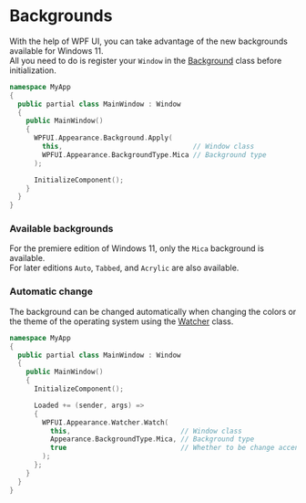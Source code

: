 # Backgrounds
With the help of WPF UI, you can take advantage of the new backgrounds available for Windows 11.  
All you need to do is register your `Window` in the [Background](https://github.com/lepoco/wpfui/blob/main/WPFUI/Appearance/Background.cs) class before initialization.

```cpp
namespace MyApp
{
  public partial class MainWindow : Window
  {
    public MainWindow()
    {
      WPFUI.Appearance.Background.Apply(
        this,                                // Window class
        WPFUI.Appearance.BackgroundType.Mica // Background type
      );

      InitializeComponent();
    }
  }
}
```

### Available backgrounds
For the premiere edition of Windows 11, only the `Mica` background is available.  
For later editions `Auto`, `Tabbed`, and `Acrylic` are also available.

### Automatic change
The background can be changed automatically when changing the colors or the theme of the operating system using the [Watcher](https://github.com/lepoco/wpfui/blob/main/WPFUI/Appearance/Watcher.cs) class.
```cpp
namespace MyApp
{
  public partial class MainWindow : Window
  {
    public MainWindow()
    {
      InitializeComponent();

      Loaded += (sender, args) =>
      {
        WPFUI.Appearance.Watcher.Watch(
          this,                           // Window class
          Appearance.BackgroundType.Mica, // Background type
          true                            // Whether to be change accents automatically
        );
      };
    }
  }
}
```